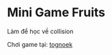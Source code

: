 # Mini Game Fruits
Làm để học về collision

Chơi game tại: [tognoek](https://tognoek.github.io/GameFruits/)
